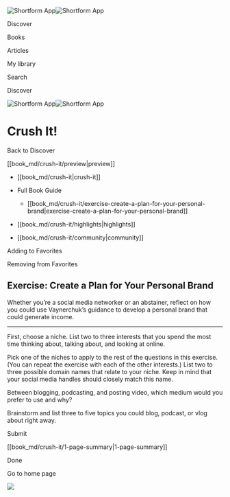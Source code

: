 ![Shortform App](/img/logo.36a2399e.svg)![Shortform App](/img/logo-dark.70c1b072.svg)

Discover

Books

Articles

My library

Search

Discover

![Shortform App](/img/logo.36a2399e.svg)![Shortform App](/img/logo-dark.70c1b072.svg)

# Crush It!

Back to Discover

[[book_md/crush-it/preview|preview]]

  * [[book_md/crush-it|crush-it]]
  * Full Book Guide

    * [[book_md/crush-it/exercise-create-a-plan-for-your-personal-brand|exercise-create-a-plan-for-your-personal-brand]]
  * [[book_md/crush-it/highlights|highlights]]
  * [[book_md/crush-it/community|community]]



Adding to Favorites 

Removing from Favorites 

## Exercise: Create a Plan for Your Personal Brand

Whether you’re a social media networker or an abstainer, reflect on how you could use Vaynerchuk’s guidance to develop a personal brand that could generate income.

* * *

First, choose a niche. List two to three interests that you spend the most time thinking about, talking about, and looking at online.

Pick one of the niches to apply to the rest of the questions in this exercise. (You can repeat the exercise with each of the other interests.) List two to three possible domain names that relate to your niche. Keep in mind that your social media handles should closely match this name.

Between blogging, podcasting, and posting video, which medium would you prefer to use and why?

Brainstorm and list three to five topics you could blog, podcast, or vlog about right away.

Submit 

[[book_md/crush-it/1-page-summary|1-page-summary]]

Done

Go to home page 

![](https://bat.bing.com/action/0?ti=56018282&Ver=2&mid=71631a63-dbc8-415a-a139-0f6820515253&sid=49fff5b0636c11eeb9c611038afc8668&vid=4a005010636c11ee80c703d4c4a7acd5&vids=0&msclkid=N&pi=0&lg=en-US&sw=800&sh=600&sc=24&nwd=1&tl=Shortform%20%7C%20Crush%20It!&p=https%3A%2F%2Fwww.shortform.com%2Fapp%2Fbook%2Fcrush-it%2Fexercise-create-a-plan-for-your-personal-brand&r=&lt=400&evt=pageLoad&sv=1&rn=185770)
